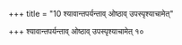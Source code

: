 +++
title = "10 श्यावान्तपर्यन्ताव् ओष्ठाव् उपस्पृश्याचामेत्"

+++
श्यावान्तपर्यन्ताव् ओष्ठाव् उपस्पृश्याचामेत् १०